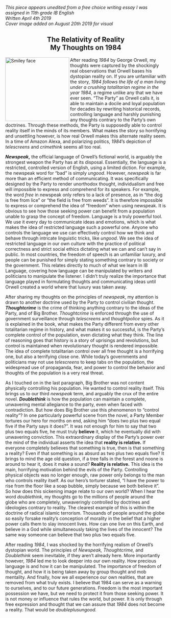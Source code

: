 *This piece appears unedited from a free choice writing essay I was assigned in 11th grade IB English <br>
Written April 4th 2019 <br>
Cover image added on August 20th 2019 for visual*

<h2 align = "center" margin = "10px"> The Relativity of Reality <br> My Thoughts on 1984 </h2>

<img src="https://westhartford.librarymarket.com/sites/default/files/2018-09/1788282361.jpg" alt="Smiley face" width="200" align="left">

   After reading _1984_ by George Orwell, my thoughts were captured by the shockingly real observations that Orwell bases his dystopian reality on. If you are unfamiliar with the story, _1984 _follows the life of a man living under a crushing totalitarian regime in the year_ 1984_, a regime unlike any that we have ever seen. “The Party” as Orwell calls it, is able to maintain a docile and loyal population for decades by rewriting historical records, controlling language and harshly punishing any thoughts contrary to the Party’s own doctrines. Through these methods, the Party is supposedly able to control reality itself in the minds of its members. What makes the story so horrifying and unsettling however, is how real Orwell makes this alternate reality seem. In a time of Amazon Alexa, and polarizing politics, _1984_’s depiction of _telescreens_ and _crimethink_ seems all too real.


**_Newspeak_,** the official language of Orwell’s fictional world, is arguably the strongest weapon the Party has at its disposal. Essentially, the language is a restricted, controlled version of English, using a limited diction. For example, the newspeak word for “bad” is simply _ungood_. However, _newspeak_ is far more than an efficient method of communicating. It was specifically designed by the Party to render unorthodox thought, individualism and free will impossible to express and comprehend for its speakers. For example, the word _free_ in newspeak only refers to a lack of presence, as in “the dog is free from lice” or “the field is free from weeds”. It is therefore impossible to express or comprehend the idea of “freedom” when using newspeak. It is obvious to see how those seeking power can benefit from a population unable to grasp the concept of freedom. Language is a truly powerful tool. We use it every day to communicate ideas and emotions, which is what makes the idea of restricted language such a powerful one. Anyone who controls the language we use can effectively control how we think and behave through intricate linguistic tricks, like _ungood_. We see the idea of restricted language in our own culture with the practice of political correctness and strict social ethics dictating what we can and can’t say in public. In most countries, the freedom of speech is an unfamiliar luxury, and people can be punished for simply stating something contrary to society or the government. This relates directly to much of what we learn in IB Language, covering how language can be manipulated by writers and politicians to manipulate the listener. I didn’t truly realize the importance that language played in formulating thoughts and communicating ideas until Orwell created a world where that luxury was taken away. 

After sharing my thoughts on the principles of _newspeak_, my attention is drawn to another doctrine used by the Party to control civilian thought. **_Thoughtcrime_** is the crime of thinking anything contrary to the ideas of the Party, and of Big Brother. _Thoughtcrime_ is enforced through the use of government surveillance through _telescreens_ and _thoughtpolice_ spies. As it is explained in the book, what makes the Party different from every other totalitarian regime in history, and what makes it so successful, is the Party’s complete control of the population, even dictating what they think. The line of reasoning goes that history is a story of uprisings and revolutions, but control is maintained when revolutionary thought is rendered impossible. The idea of complete totalitarian control over all free thought is a horrifying one, but also a terrifying close one. While today’s governments and politicians may not use _telescreens_ to keep tabs on the population, the widespread use of propaganda, fear, and power to control the behavior and thoughts of the population is a very real threat.

As I touched on in the last paragraph, Big Brother was not content physically controlling his population. He wanted to control reality itself. This brings us to our third _newspeak_ term, and arguably the crux of the entire novel. **_Doublethink_** is how the population can maintain a complete, unwavering mental allegiance to the party, even when faced with contradiction. But how does Big Brother use this phenomenon to “control reality”? In one particularly powerful scene from the novel, a Party Member tortures our hero for months on end, asking him “does two plus two equal five if the Party says it does?”. It was not enough for him to say that two plus two equals five, he must truly **believe** it, which he eventually did with unwavering conviction. This extraordinary display of the Party’s power over the mind of the individual asserts the idea that **reality is relative.** If everyone completely believes that something is true, then is that something a reality? Even if that something is as absurd as two plus two equals five? It brings to mind the age old question, if a tree falls in the forest and noone is around to hear it, does it make a sound? **Reality is relative.** This idea is the main, horrifying motivation behind the evils of the Party. Controlling physical objects was no longer enough, raw power only belongs to the man who controls reality itself. As our hero’s torturer stated, “I have the power to rise from the floor like a soap bubble, simply because we both believe it”. So how does this sickening image relate to our own world? When I hear the word _doublethink_, my thoughts go to the millions of people around the globe who are completely, unwaveringly controlled by doctrines and ideologies contrary to reality. The clearest example of this is within the doctrine of radical islamic terrorism. Thousands of people around the globe so easily forsake reality’s conception of morality in the belief that a higher power calls them to slay innocent lives. How can one live on this Earth, and believe in a God while simultaneously taking the lives of the innocent? The same way someone can believe that two plus two equals five.

After reading _1984_, I was shocked by the horrifying realism of Orwell’s dystopian world. The principles of _Newspeak, Thoughtcrime,_ and _Doublethink_ seem inevitable, if they aren’t already here. More importantly however, _1984_ led me to look deeper into our own reality. How precious language is and how it can be manipulated. The importance of freedom of thought, and how it is being taken away by group thought and mob mentality. And finally, how we all experience our own realities, that are removed from what truly exists. I believe that 1984 can serve as a warning to ourselves, and to our future generations. Freedom is the most important possession we have, but we need to protect it from those seeking power. It is not money or influence that rules the world, but power. It is only through free expression and thought that we can assure that _1984_ does not become a reality. That would be _doubleplusungood._
